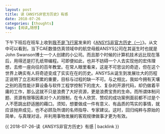 ```yaml
---
layout: post
title: 读《ANSYS非官方历史》有感
date: 2018-07-26
categories: [thoughts]
tags: [阅读,随想]
---
```


下午下班后在班车上收到[我不是飞行家](https://www.douban.com/people/58073966/)发来的《[ANSYS非官方历史（一）](https://mp.weixin.qq.com/s/2eTOamNyBaNrJhCIXyiTFw)》。从文中可以看到，当下CAE数值仿真领域中的航空母舰ANSYS公司在其诞生时也就是John Swanson博士一个人创建的小公司。而且那个时候的计算机技术远比现在落后，用得还是打孔纸带编程。可即便如此，也并不妨碍一个人去实现他的宏伟理想，去修一座向往的百年教堂。在常人眼里看来，这是不可思议的奇迹，但在这个世界上确实有人将奇迹变成了实实在在的历史。ANSYS从诞生到发展壮大的历程正说明了立志和积累的重要，目标与过程的缺一不可。与之相比，我如今拥有天壤之别的高性能计算设备与软件工程学控制下的庞大、复杂的开源代码，却仍做着平庸的工作，那么这就不只是浪费了大好资源，更是浪费宝贵的生命。而所谓体制问题、资源有限等因素对个人的限制，在令人欣赏、赞叹的成功案例面前都不过是个人不愿跳出舒适圈的藉口。须知，想要做成一件有意义、有品质的笃实的事情，就应该抛弃成见，也不必顾及所谓的名师指导、专家建议。这时，回归纯粹与原始的简单，与真理对话，并利用事物发展的客观规律做事才更为有效。

{{ 2018-07-26-读《ANSYS非官方历史》有感 | backlink }}
